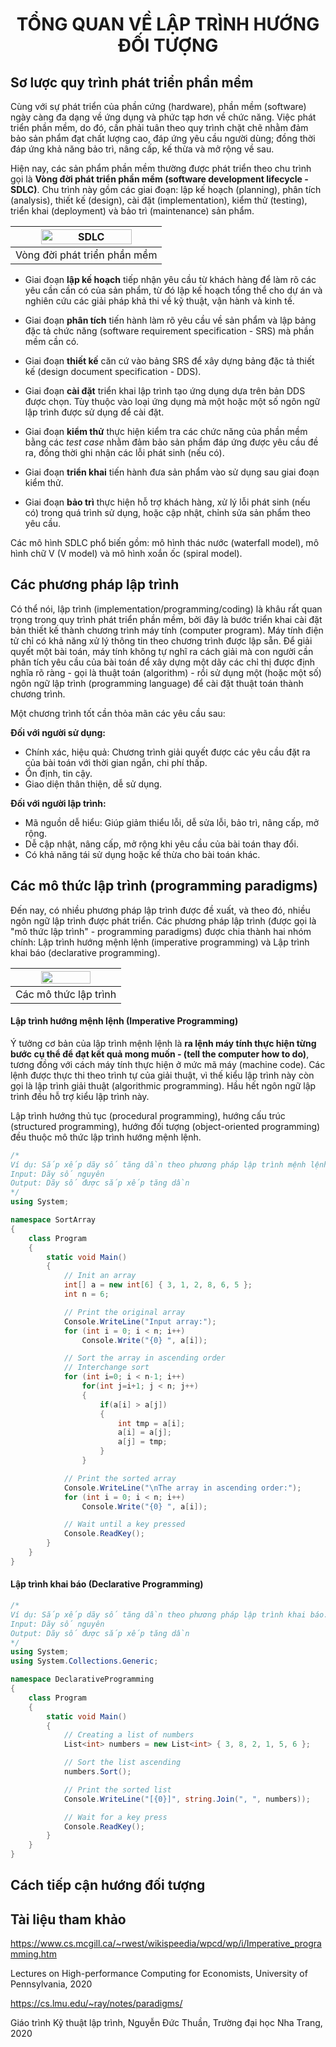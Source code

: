 <h1 align="center"> 
TỔNG QUAN VỀ LẬP TRÌNH HƯỚNG ĐỐI TƯỢNG
</h1>


## Sơ lược quy trình phát triển phần mềm

Cùng với sự phát triển của phần cứng (hardware), phần mềm (software) ngày càng đa dạng về ứng dụng và phức tạp hơn về chức năng. Việc phát triển phần mềm, do đó, cần phải tuân theo quy trình chặt chẽ nhằm đảm bảo sản phẩm đạt chất lượng cao, đáp ứng yêu cầu người dùng; đồng thời đáp ứng khả năng bảo trì, nâng cấp, kế thừa và mở rộng về sau.

Hiện nay, các sản phẩm phần mềm thường được phát triển theo chu trình gọi là **Vòng đời phát triển phần mềm (software development lifecycle - SDLC)**. Chu trình này gồm các giai đoạn: lập kế hoạch (planning), phân tích (analysis), thiết kế (design), cài đặt (implementation), kiểm thử (testing), triển khai (deployment) và bảo trì (maintenance) sản phẩm. 

<p align="center">

|<img src="./figs/SDLC.PNG" alt="SDLC" width="80%"/>|
|:--:|
|Vòng đời phát triển phần mềm|

</p>

- Giai đoạn **lập kế hoạch** tiếp nhận yêu cầu từ khách hàng để làm rõ các yêu cần cần có của sản phẩm, từ đó lập kế hoạch tổng thể cho dự án và nghiên cứu các giải pháp khả thi về kỹ thuật, vận hành và kinh tế. 

- Giai đoạn **phân tích** tiến hành làm rõ yêu cầu về sản phẩm và lập bảng đặc tả chức năng (software requirement specification - SRS) mà phần mềm cần có. 

- Giai đoạn **thiết kế** căn cứ vào bảng SRS để xây dựng bảng đặc tả thiết kế (design document specification - DDS).

- Giai đoạn **cài đặt** triển khai lập trình tạo ứng dụng dựa trên bản DDS được chọn. Tùy thuộc vào loại ứng dụng mà một hoặc một số ngôn ngữ lập trình được sử dụng để cài đặt.

- Giai đoạn **kiểm thử** thực hiện kiểm tra các chức năng của phần mềm bằng các *test case* nhằm đảm bảo sản phẩm đáp ứng được yêu cầu đề ra, đồng thời ghi nhận các lỗi phát sinh (nếu có).

- Giai đoạn **triển khai** tiến hành đưa sản phẩm vào sử dụng sau giai đoạn kiểm thử.

- Giai đoạn **bảo trì** thực hiện hỗ trợ khách hàng, xử lý lỗi phát sinh (nếu có) trong quá trình sử dụng, hoặc cập nhật, chỉnh sửa sản phẩm theo yêu cầu.

Các mô hình SDLC phổ biến gồm: mô hình thác nước (waterfall model), mô hình chữ V (V model) và mô hình xoắn ốc (spiral model).

## Các phương pháp lập trình
Có thể nói, lập trình (implementation/programming/coding) là khâu rất quan trọng trong quy trình phát triển phần mềm, bởi đây là bước triển khai cài đặt bản thiết kế thành chương trình máy tính (computer program). Máy tính điện tử chỉ có khả năng xử lý thông tin theo chương trình được lập sẵn. Để giải quyết một bài toán, máy tính không tự nghĩ ra cách giải mà con người cần phân tích yêu cầu của bài toán để xây dựng một dãy các chỉ thị được định nghĩa rõ ràng - gọi là thuật toán (algorithm) - rồi sử dụng một (hoặc một số) ngôn ngữ lập trình (programming language) để cài đặt thuật toán thành chương trình. 

Một chương trình tốt cần thỏa mãn các yêu cầu sau:

**Đối với người sử dụng:**
- Chính xác, hiệu quả: Chương trình giải quyết được các yêu cầu đặt ra của bài toán với thời gian ngắn, chi phí thấp.
- Ổn định, tin cậy.
- Giao diện thân thiện, dễ sử dụng.

**Đối với người lập trình:**
- Mã nguồn dễ hiểu: Giúp giảm thiểu lỗi, dễ sửa lỗi, bảo trì, nâng cấp, mở rộng.
- Dễ cập nhật, nâng cấp, mở rộng khi yêu cầu của bài toán thay đổi.
- Có khả năng tái sử dụng hoặc kế thừa cho bài toán khác.

## Các mô thức lập trình (programming paradigms)

Đến nay, có nhiều phương pháp lập trình được đề xuất, và theo đó, nhiều ngôn ngữ lập trình được phát triển. Các phương pháp lập trình (được gọi là "mô thức lập trình" - programming paradigms) được chia thành hai nhóm chính: Lập trình hướng mệnh lệnh (imperative programming) và Lập trình khai báo (declarative programming).

| <img src="figs/programming_paradigms.png" width="70%"/> |
|:--:|
| Các mô thức lập trình |

#### Lập trình hướng mệnh lệnh (Imperative Programming)

Ý tưởng cơ bản của lập trình mệnh lệnh là **ra lệnh máy tính thực hiện từng bước cụ thể để đạt kết quả mong muốn - (tell the computer how to do)**, tương đồng với cách máy tính thực hiện ở mức mã máy (machine code). Các lệnh được thực thi theo trình tự của giải thuật, vì thế kiểu lập trình này còn gọi là lập trình giải thuật (algorithmic programming). Hầu hết ngôn ngữ lập trình đều hỗ trợ kiểu lập trình này. 

Lập trình hướng thủ tục (procedural programming), hướng cấu trúc (structured programming), hướng đối tượng (object-oriented programming) đều thuộc mô thức lập trình hướng mệnh lệnh.

```csharp
/*
Ví dụ: Sắp xếp dãy số tăng dần theo phương pháp lập trình mệnh lệnh.
Input: Dãy số nguyên
Output: Dãy số được sắp xếp tăng dần
*/
using System;

namespace SortArray
{
    class Program
    {
        static void Main()
        {
            // Init an array
            int[] a = new int[6] { 3, 1, 2, 8, 6, 5 };
            int n = 6;

            // Print the original array
            Console.WriteLine("Input array:");
            for (int i = 0; i < n; i++)
                Console.Write("{0} ", a[i]);

            // Sort the array in ascending order
            // Interchange sort
            for (int i=0; i < n-1; i++)
                for(int j=i+1; j < n; j++)
                {
                    if(a[i] > a[j])
                    {
                        int tmp = a[i];
                        a[i] = a[j];
                        a[j] = tmp;
                    }
                }

            // Print the sorted array
            Console.WriteLine("\nThe array in ascending order:");
            for (int i = 0; i < n; i++)
                Console.Write("{0} ", a[i]);

            // Wait until a key pressed
            Console.ReadKey();
        }
    }
}
```

#### Lập trình khai báo (Declarative Programming)



```csharp
/*
Ví dụ: Sắp xếp dãy số tăng dần theo phương pháp lập trình khai báo.
Input: Dãy số nguyên
Output: Dãy số được sắp xếp tăng dần
*/
using System;
using System.Collections.Generic;

namespace DeclarativeProgramming
{
    class Program
    {
        static void Main()
        {
            // Creating a list of numbers
            List<int> numbers = new List<int> { 3, 8, 2, 1, 5, 6 };

            // Sort the list ascending
            numbers.Sort();

            // Print the sorted list
            Console.WriteLine("[{0}]", string.Join(", ", numbers));

            // Wait for a key press
            Console.ReadKey();
        }
    }
}
```


## Cách tiếp cận hướng đối tượng

## Tài liệu tham khảo 
https://www.cs.mcgill.ca/~rwest/wikispeedia/wpcd/wp/i/Imperative_programming.htm

Lectures on High-performance Computing for Economists, University of Pennsylvania, 2020

https://cs.lmu.edu/~ray/notes/paradigms/

Giáo trình Kỹ thuật lập trình, Nguyễn Đức Thuần, Trường đại học Nha Trang, 2020


